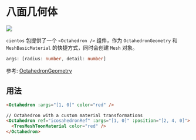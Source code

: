 # 八面几何体 <Badge type="warning" text="^1.6.0" />

![](/cientos/octahedron.png)

`cientos` 包提供了一个 `<Octahedron />` 组件，作为 `OctahedronGeometry` 和 `MeshBasicMaterial` 的快捷方式，同时会创建 `Mesh` 对象。

```typescript
args: [radius: number, detail: number]
```

参考: [OctahedronGeometry](https://threejs.org/docs/?q=octa#api/en/geometries/OctahedronGeometry)

## 用法

```html
<Octahedron :args="[1, 0]" color="red" />

// Octahedron with a custom material transformations
<Octahedron ref="icosahedronRef" :args="[1, 0]" :position="[2, 4, 0]">
  <TresMeshToonMaterial color="red" />
</Octahedron>
```
